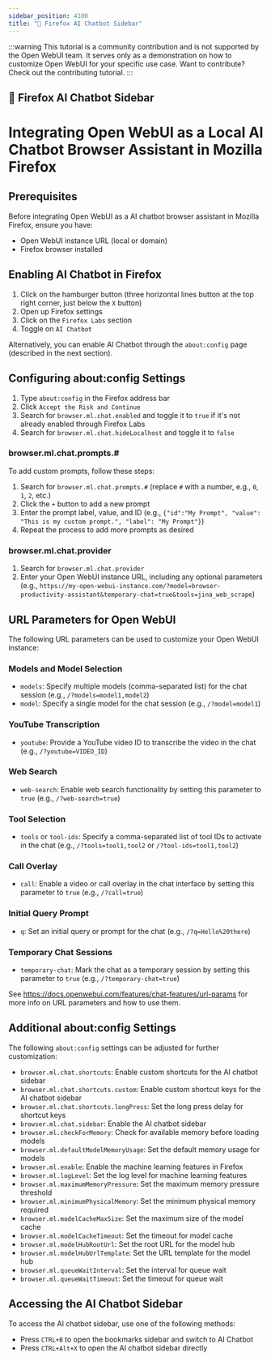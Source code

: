 ```yaml
---
sidebar_position: 4100
title: "🦊 Firefox AI Chatbot Sidebar"
---
```


:::warning
This tutorial is a community contribution and is not supported by the Open WebUI team. It serves only as a demonstration on how to customize Open WebUI for your specific use case. Want to contribute? Check out the contributing tutorial.
:::

## 🦊 Firefox AI Chatbot Sidebar

# Integrating Open WebUI as a Local AI Chatbot Browser Assistant in Mozilla Firefox

## Prerequisites

Before integrating Open WebUI as a AI chatbot browser assistant in Mozilla Firefox, ensure you have:

* Open WebUI instance URL (local or domain)
* Firefox browser installed

## Enabling AI Chatbot in Firefox

1. Click on the hamburger button (three horizontal lines button at the top right corner, just below the `X` button)
2. Open up Firefox settings
3. Click on the `Firefox Labs` section
4. Toggle on `AI Chatbot`

Alternatively, you can enable AI Chatbot through the `about:config` page (described in the next section).

## Configuring about:config Settings

1. Type `about:config` in the Firefox address bar
2. Click `Accept the Risk and Continue`
3. Search for `browser.ml.chat.enabled` and toggle it to `true` if it's not already enabled through Firefox Labs
4. Search for `browser.ml.chat.hideLocalhost` and toggle it to `false`

### browser.ml.chat.prompts.#

To add custom prompts, follow these steps:

1. Search for `browser.ml.chat.prompts.#` (replace `#` with a number, e.g., `0`, `1`, `2`, etc.)
2. Click the `+` button to add a new prompt
3. Enter the prompt label, value, and ID (e.g., `{"id":"My Prompt", "value": "This is my custom prompt.", "label": "My Prompt"}`)
4. Repeat the process to add more prompts as desired

### browser.ml.chat.provider

1. Search for `browser.ml.chat.provider`
2. Enter your Open WebUI instance URL, including any optional parameters (e.g., `https://my-open-webui-instance.com/?model=browser-productivity-assistant&temporary-chat=true&tools=jina_web_scrape`)

## URL Parameters for Open WebUI

The following URL parameters can be used to customize your Open WebUI instance:

### Models and Model Selection

* `models`: Specify multiple models (comma-separated list) for the chat session (e.g., `/?models=model1,model2`)
* `model`: Specify a single model for the chat session (e.g., `/?model=model1`)

### YouTube Transcription

* `youtube`: Provide a YouTube video ID to transcribe the video in the chat (e.g., `/?youtube=VIDEO_ID`)

### Web Search

* `web-search`: Enable web search functionality by setting this parameter to `true` (e.g., `/?web-search=true`)

### Tool Selection

* `tools` or `tool-ids`: Specify a comma-separated list of tool IDs to activate in the chat (e.g., `/?tools=tool1,tool2` or `/?tool-ids=tool1,tool2`)

### Call Overlay

* `call`: Enable a video or call overlay in the chat interface by setting this parameter to `true` (e.g., `/?call=true`)

### Initial Query Prompt

* `q`: Set an initial query or prompt for the chat (e.g., `/?q=Hello%20there`)

### Temporary Chat Sessions

* `temporary-chat`: Mark the chat as a temporary session by setting this parameter to `true` (e.g., `/?temporary-chat=true`)

See https://docs.openwebui.com/features/chat-features/url-params for more info on URL parameters and how to use them.

## Additional about:config Settings

The following `about:config` settings can be adjusted for further customization:

* `browser.ml.chat.shortcuts`: Enable custom shortcuts for the AI chatbot sidebar
* `browser.ml.chat.shortcuts.custom`: Enable custom shortcut keys for the AI chatbot sidebar
* `browser.ml.chat.shortcuts.longPress`: Set the long press delay for shortcut keys
* `browser.ml.chat.sidebar`: Enable the AI chatbot sidebar
* `browser.ml.checkForMemory`: Check for available memory before loading models
* `browser.ml.defaultModelMemoryUsage`: Set the default memory usage for models
* `browser.ml.enable`: Enable the machine learning features in Firefox
* `browser.ml.logLevel`: Set the log level for machine learning features
* `browser.ml.maximumMemoryPressure`: Set the maximum memory pressure threshold
* `browser.ml.minimumPhysicalMemory`: Set the minimum physical memory required
* `browser.ml.modelCacheMaxSize`: Set the maximum size of the model cache
* `browser.ml.modelCacheTimeout`: Set the timeout for model cache
* `browser.ml.modelHubRootUrl`: Set the root URL for the model hub
* `browser.ml.modelHubUrlTemplate`: Set the URL template for the model hub
* `browser.ml.queueWaitInterval`: Set the interval for queue wait
* `browser.ml.queueWaitTimeout`: Set the timeout for queue wait

## Accessing the AI Chatbot Sidebar

To access the AI chatbot sidebar, use one of the following methods:

* Press `CTRL+B` to open the bookmarks sidebar and switch to AI Chatbot
* Press `CTRL+Alt+X` to open the AI chatbot sidebar directly
